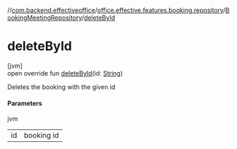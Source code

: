 //[com.backend.effectiveoffice](../../../index.md)/[office.effective.features.booking.repository](../index.md)/[BookingMeetingRepository](index.md)/[deleteById](delete-by-id.md)

# deleteById

[jvm]\
open override fun [deleteById](delete-by-id.md)(id: [String](https://kotlinlang.org/api/latest/jvm/stdlib/kotlin/-string/index.html))

Deletes the booking with the given id

#### Parameters

jvm

| | |
|---|---|
| id | booking id |
